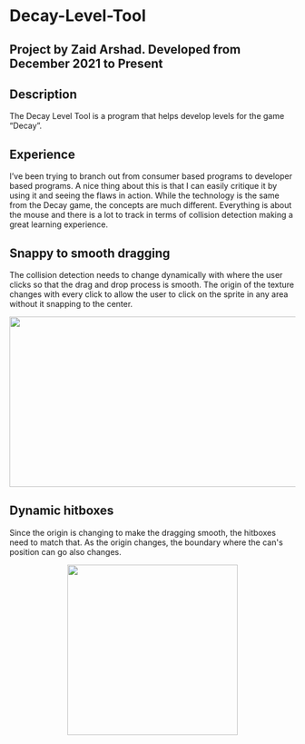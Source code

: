 # Decay-Level-Tool

## Project by Zaid Arshad. Developed from December 2021 to Present

## Description
The Decay Level Tool is a program that helps develop levels for the game “Decay”.

## Experience
I’ve been trying to branch out from consumer based programs to developer based programs. A nice thing about this is that I can easily critique it by using it and seeing the flaws in action. While the technology is the same from the Decay game, the concepts are much different. Everything is about the mouse and there is a lot to track in terms of collision detection making a great learning experience.

## Snappy to smooth dragging
The collision detection needs to change dynamically with where the user clicks so that the drag and drop process is smooth. The origin of the texture changes with every click to allow the user to click on the sprite in any area without it snapping to the center.
<div align="center">
  <img src='https://user-images.githubusercontent.com/52565263/147491796-c7d1bdba-1401-4a72-9fee-a930291bb565.gif' width="600" height="300"/>
</div>

## Dynamic hitboxes
Since the origin is changing to make the dragging smooth, the hitboxes need to match that. As the origin changes, the boundary where the can's position can go also changes.
<div align="center">
  <img src='https://user-images.githubusercontent.com/52565263/147493063-1f2ba307-4524-458e-9a5a-6c7e969965d6.gif' width="300"/>
</div>
